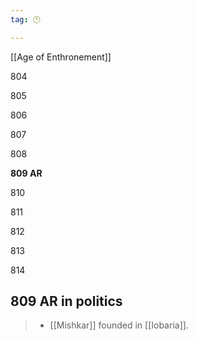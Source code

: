 ```yaml
---
tag: 🕛

---
```

[[Age of Enthronement]]


804

805

806

807

808

**809 AR**

810

811

812

813

814



## 809 AR in politics

>  - [[Mishkar]] founded in [[Iobaria]].






